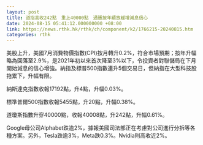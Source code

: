 ```yaml
---
layout: post
title: 道指高收242點　重上40000點　通脹按年續放緩增減息信心
date: 2024-08-15 05:41:12.000000000 +08:00
link: https://news.rthk.hk/rthk/ch/component/k2/1766215-20240815.htm
categories: rthk
---
```


美股上升，美國7月消費物價指數(CPI)按月轉升0.2%，符合市場預期；按年升幅略為回落至2.9%，是2021年初以來首次降至3%以下，令投資者對聯儲局在下月開始減息的信心增強。納指及標普500指數連升5個交易日，但納指在大型科技股拖累下，升幅有限。

納斯達克指數收報17192點，升4點，升幅0.03%。

標準普爾500指數收報5455點，升20點，升幅0.38%。

道瓊斯指數升穿40000點，收報40008點，升242點，升幅0.61%。

Google母公司Alphabet跌逾2%，據報美國司法部正在考慮對公司進行分拆等各種方案。另外，Tesla跌逾3%，Meta跌0.3%。Nvidia則高收近2%。
